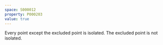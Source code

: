 ```yaml
---
space: S000012
property: P000203
value: true
---
```


Every point except the excluded point is isolated. The excluded point is not isolated.
